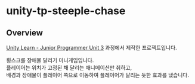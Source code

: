 # unity-tp-steeple-chase
## Overview
[Unity Learn - Junior Programmer Unit 3](https://learn.unity.com/project/3danweon-eumhyang-mic-hyogwa) 과정에서 제작한 프로젝트입니다.

횡스크롤 장애물 달리기 미니게임입니다.<br>
플레이어는 위치가 고정된 채 달리는 애니메이션만 취하고,<br>
배경과 장애물이 플레이어 쪽으로 이동하여 플레이어가 달리는 듯한 효과를 냈습니다.
